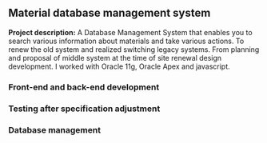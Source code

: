##  Material database management system

**Project description:** 
A Database Management System that enables you to search various information about materials and take various actions. To renew the old system and realized switching legacy systems. From planning and proposal of middle system at the time of site renewal design development. I worked with Oracle 11g, Oracle Apex and javascript.


###  Front-end and back-end development
### Testing after specification adjustment
### Database management 
